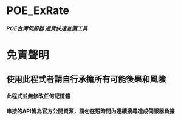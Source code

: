 # POE_ExRate
##### POE台灣伺服器 通貨快速查價工具

# 免責聲明
## 使用此程式者請自行承擔所有可能後果和風險
#### 此程式並無修改任何記憶體
#### 串接的API皆為官方公開資源，請勿在短時間內連續搜尋造成伺服器負擔
